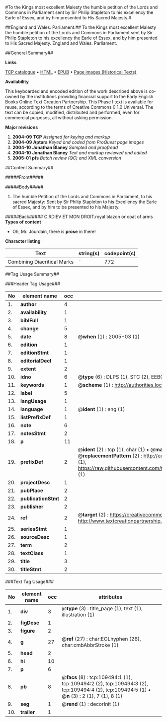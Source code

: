 #To the Kings most excellent Maiesty the humble petition of the Lords and Commons in Parliament sent by Sir Philip Stapleton to his excellency the Earle of Essex, and by him presented to His Sacred Majesty.#

##England and Wales. Parliament.##
To the Kings most excellent Maiesty the humble petition of the Lords and Commons in Parliament sent by Sir Philip Stapleton to his excellency the Earle of Essex, and by him presented to His Sacred Majesty.
England and Wales. Parliament.

##General Summary##

**Links**

[TCP catalogue](http://www.ota.ox.ac.uk/tcp/)  • 
[HTML](http://tei.it.ox.ac.uk/tcp/Texts-HTML/free/A38/A38140.html)  • 
[EPUB](http://tei.it.ox.ac.uk/tcp/Texts-EPUB/free/A38/A38140.epub) • 
[Page images (Historical Texts)](https://data.historicaltexts.jisc.ac.uk/view?pubId=eebo-23226587e&pageId=eebo-23226587e-109494-1)

**Availability**

This keyboarded and encoded edition of the
	       work described above is co-owned by the institutions
	       providing financial support to the Early English Books
	       Online Text Creation Partnership. This Phase I text is
	       available for reuse, according to the terms of Creative
	       Commons 0 1.0 Universal. The text can be copied,
	       modified, distributed and performed, even for
	       commercial purposes, all without asking permission.

**Major revisions**

1. __2004-09__ __TCP__ *Assigned for keying and markup*
1. __2004-09__ __Aptara__ *Keyed and coded from ProQuest page images*
1. __2004-10__ __Jonathan Blaney__ *Sampled and proofread*
1. __2004-10__ __Jonathan Blaney__ *Text and markup reviewed and edited*
1. __2005-01__ __pfs__ *Batch review (QC) and XML conversion*

##Content Summary##

#####Front#####

#####Body#####

1. The humble Petition of the Lords
and Commons in Parliament, to
his sacred Majesty:
Sent by Sir Philip Stapleton to his Excellency
the Earle of Essex, and by him to be presented
to his Majesty.

#####Back#####
C RDIEV ET MON DROIT.royal blazon or coat of arms
**Types of content**

  * Oh, Mr. Jourdain, there is **prose** in there!

**Character listing**


|Text|string(s)|codepoint(s)|
|---|---|---|
|Combining             Diacritical Marks|̄|772|

##Tag Usage Summary##

###Header Tag Usage###

|No|element name|occ|attributes|
|---|---|---|---|
|1.|__author__|4||
|2.|__availability__|1||
|3.|__biblFull__|1||
|4.|__change__|5||
|5.|__date__|8| @__when__ (1) : 2005-03 (1)|
|6.|__edition__|1||
|7.|__editionStmt__|1||
|8.|__editorialDecl__|1||
|9.|__extent__|2||
|10.|__idno__|6| @__type__ (6) : DLPS (1), STC (2), EEBO-CITATION (1), OCLC (1), VID (1)|
|11.|__keywords__|1| @__scheme__ (1) : http://authorities.loc.gov/ (1)|
|12.|__label__|5||
|13.|__langUsage__|1||
|14.|__language__|1| @__ident__ (1) : eng (1)|
|15.|__listPrefixDef__|1||
|16.|__note__|6||
|17.|__notesStmt__|2||
|18.|__p__|11||
|19.|__prefixDef__|2| @__ident__ (2) : tcp (1), char (1)  •  @__matchPattern__ (2) : ([0-9\-]+):([0-9IVX]+) (1), (.+) (1)  •  @__replacementPattern__ (2) : http://eebo.chadwyck.com/downloadtiff?vid=$1&page=$2 (1), https://raw.githubusercontent.com/textcreationpartnership/Texts/master/tcpchars.xml#$1 (1)|
|20.|__projectDesc__|1||
|21.|__pubPlace__|2||
|22.|__publicationStmt__|2||
|23.|__publisher__|2||
|24.|__ref__|2| @__target__ (2) : https://creativecommons.org/publicdomain/zero/1.0/ (1), http://www.textcreationpartnership.org/docs/. (1)|
|25.|__seriesStmt__|1||
|26.|__sourceDesc__|1||
|27.|__term__|2||
|28.|__textClass__|1||
|29.|__title__|3||
|30.|__titleStmt__|2||


###Text Tag Usage###

|No|element name|occ|attributes|
|---|---|---|---|
|1.|__div__|3| @__type__ (3) : title_page (1), text (1), illustration (1)|
|2.|__figDesc__|1||
|3.|__figure__|2||
|4.|__g__|27| @__ref__ (27) : char:EOLhyphen (26), char:cmbAbbrStroke (1)|
|5.|__head__|2||
|6.|__hi__|10||
|7.|__p__|6||
|8.|__pb__|8| @__facs__ (8) : tcp:109494:1 (1), tcp:109494:2 (2), tcp:109494:3 (2), tcp:109494:4 (2), tcp:109494:5 (1)  •  @__n__ (3) : 2 (1), 7 (1), 8 (1)|
|9.|__seg__|1| @__rend__ (1) : decorInit (1)|
|10.|__trailer__|1||
